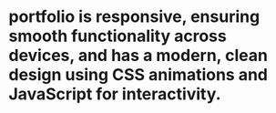 # portfolio  is responsive, ensuring smooth functionality across devices, and has a modern, clean design using CSS animations and JavaScript for interactivity. 
